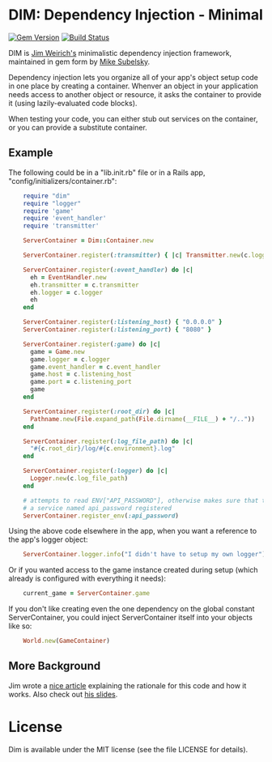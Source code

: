 # DIM: Dependency Injection - Minimal


[![Gem Version][version-badge]][rubygems]
[![Build Status][travis-badge]][travis]

DIM is [Jim Weirich's](http://onestepback.org) minimalistic dependency injection framework, maintained in
gem form by [Mike Subelsky](http://subelsky.com).

Dependency injection lets you organize all of your app's object setup code in one place by creating a
container. Whenver an object in your application needs access to another object or resource, it asks
the container to provide it (using lazily-evaluated code blocks).

When testing your code, you can either stub out services on the container, or you can provide a substitute container.

## Example

The following could be in a "lib.init.rb" file or in a Rails app, "config/initializers/container.rb":

```ruby
    require "dim"
    require "logger"
    require 'game'
    require 'event_handler'
    require 'transmitter'

    ServerContainer = Dim::Container.new

    ServerContainer.register(:transmitter) { |c| Transmitter.new(c.logger) }

    ServerContainer.register(:event_handler) do |c|
      eh = EventHandler.new
      eh.transmitter = c.transmitter
      eh.logger = c.logger
      eh
    end

    ServerContainer.register(:listening_host) { "0.0.0.0" }
    ServerContainer.register(:listening_port) { "8080" }

    ServerContainer.register(:game) do |c|
      game = Game.new
      game.logger = c.logger
      game.event_handler = c.event_handler
      game.host = c.listening_host
      game.port = c.listening_port
      game
    end

    ServerContainer.register(:root_dir) do |c|
      Pathname.new(File.expand_path(File.dirname(__FILE__) + "/.."))
    end

    ServerContainer.register(:log_file_path) do |c|
      "#{c.root_dir}/log/#{c.environment}.log"
    end

    ServerContainer.register(:logger) do |c|
      Logger.new(c.log_file_path)
    end

    # attempts to read ENV["API_PASSWORD"], otherwise makes sure that the parent container has
    # a service named api_password registered
    ServerContainer.register_env(:api_password)
```
  
Using the above code elsewhere in the app, when you want a reference to the app's logger object:

```ruby
    ServerContainer.logger.info("I didn't have to setup my own logger")
```

Or if you wanted access to the game instance created during setup (which already is configured with everything it needs):

```ruby
    current_game = ServerContainer.game
```

If you don't like creating even the one dependency on the global constant ServerContainer, you could
inject ServerContainer itself into your objects like so:

```ruby
    World.new(GameContainer)
```

## More Background

Jim wrote a [nice article](http://onestepback.org/index.cgi/Tech/Ruby/DependencyInjectionInRuby.rdoc) explaining
the rationale for this code and how it works. Also check out [his slides](http://onestepback.org/articles/depinj/).

# License

Dim is available under the MIT license (see the file LICENSE for details).

[version-badge]: https://img.shields.io/gem/v/dim.svg
[rubygems]: http://rubygems.org/gems/dim
[travis-badge]: http://img.shields.io/travis/subelsky/dim/master.svg
[travis]: http://travis-ci.org/subelsky/dim
